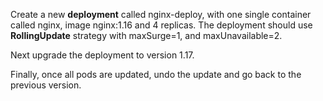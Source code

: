 Create a new **deployment** called nginx-deploy, with one single container called nginx, image nginx:1.16 and 4 replicas.
The deployment should use **RollingUpdate** strategy with maxSurge=1, and maxUnavailable=2.

Next upgrade the deployment to version 1.17.

Finally, once all pods are updated, undo the update and go back to the previous version.